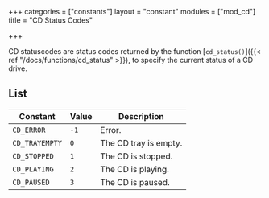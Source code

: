 +++
categories = ["constants"]
layout = "constant"
modules = ["mod_cd"]
title = "CD Status Codes"

+++

CD statuscodes are status codes returned by the function [`cd_status()`]({{< ref "/docs/functions/cd_status" >}}), to specify the current status of a CD drive.

## List

| Constant | Value | Description |
|---|---|---|
| `CD_ERROR` | `-1` | Error. |
| `CD_TRAYEMPTY` | `0` | The CD tray is empty. |
| `CD_STOPPED` | `1` | The CD is stopped. |
| `CD_PLAYING` | `2`  | The CD is playing. |
| `CD_PAUSED` | `3` | The CD is paused. |
